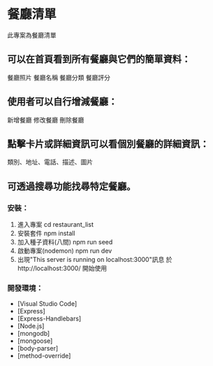 # 餐廳清單

此專案為餐廳清單

## 可以在首頁看到所有餐廳與它們的簡單資料：

餐廳照片
餐廳名稱
餐廳分類
餐廳評分

## 使用者可以自行增減餐廳：

新增餐廳
修改餐廳
刪除餐廳

## 點擊卡片或詳細資訊可以看個別餐廳的詳細資訊：

類別、地址、電話、描述、圖片

## 可透過搜尋功能找尋特定餐廳。

### 安裝：

1. 進入專案
   cd restaurant_list
2. 安裝套件
   npm install
3. 加入種子資料(八間)
   npm run seed
4. 啟動專案(nodemon)
   npm run dev
5. 出現"This server is running on localhost:3000"訊息
   於 http://localhost:3000/ 開始使用

### 開發環境：

- [Visual Studio Code]
- [Express]
- [Express-Handlebars]
- [Node.js]
- [mongodb]
- [mongoose]
- [body-parser]
- [method-override]